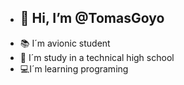- <h2> 👋 Hi, I’m @TomasGoyo
- :books: I´m avionic student 
- :school: I´m study in a technical high school
- :computer:I´m learning programing
<!---
TomasGoyo/TomasGoyo is a ✨ special ✨ repository because its `README.md` (this file) appears on your GitHub profile.
You can click the Preview link to take a look at your changes.
--->
